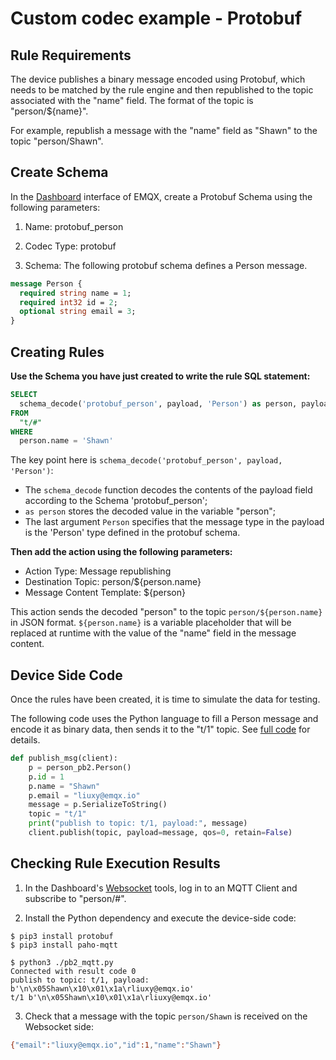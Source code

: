 # Custom codec example - Protobuf

## Rule Requirements

The device publishes a binary message encoded using Protobuf, which needs to be matched by the rule engine and then republished to the topic associated with the "name" field. The format of the topic is "person/${name}".

For example, republish a message with the "name" field as "Shawn" to the topic "person/Shawn".

## Create Schema

In the [Dashboard](http://127.0.0.1:18083/#/schemas/0?oper=create) interface of EMQX, create a Protobuf Schema using the following parameters:

1. Name: protobuf_person

2. Codec Type: protobuf

3. Schema: The following protobuf schema defines a Person message.

```protobuf
message Person {
  required string name = 1;
  required int32 id = 2;
  optional string email = 3;
}
```

## Creating Rules

**Use the Schema you have just created to write the rule SQL statement:**

```sql
SELECT
  schema_decode('protobuf_person', payload, 'Person') as person, payload
FROM
  "t/#"
WHERE
  person.name = 'Shawn'
```

The key point here is `schema_decode('protobuf_person', payload, 'Person')`:

- The `schema_decode` function decodes the contents of the payload field according to the Schema 'protobuf_person';
- `as person` stores the decoded value in the variable "person";
- The last argument `Person` specifies that the message type in the payload is the 'Person' type defined in the protobuf schema.

**Then add the action using the following parameters:**

- Action Type: Message republishing
- Destination Topic: person/${person.name}
- Message Content Template: ${person}

This action sends the decoded "person" to the topic `person/${person.name}` in JSON format. `${person.name}` is a variable placeholder that will be replaced at runtime with the value of the "name" field in the message content.

## Device Side Code

Once the rules have been created, it is time to simulate the data for testing.

The following code uses the Python language to fill a Person message and encode it as binary data, then sends it to the "t/1" topic. See [full code](https://github.com/terry-xiaoyu/schema-registry-examples/blob/master/protobuf/pb2_mqtt.py) for details.

```python
def publish_msg(client):
    p = person_pb2.Person()
    p.id = 1
    p.name = "Shawn"
    p.email = "liuxy@emqx.io"
    message = p.SerializeToString()
    topic = "t/1"
    print("publish to topic: t/1, payload:", message)
    client.publish(topic, payload=message, qos=0, retain=False)
```

## Checking Rule Execution Results

1)  In the Dashboard's [Websocket](http://127.0.0.1:18083/#/websocket) tools, log in to an MQTT Client and subscribe to "person/#".

2)  Install the Python dependency and execute the device-side code:

```shell
$ pip3 install protobuf
$ pip3 install paho-mqtt

$ python3 ./pb2_mqtt.py
Connected with result code 0
publish to topic: t/1, payload: b'\n\x05Shawn\x10\x01\x1a\rliuxy@emqx.io'
t/1 b'\n\x05Shawn\x10\x01\x1a\rliuxy@emqx.io'
```

3) Check that a message with the topic `person/Shawn` is received on the Websocket side:

```bash
{"email":"liuxy@emqx.io","id":1,"name":"Shawn"}
```

